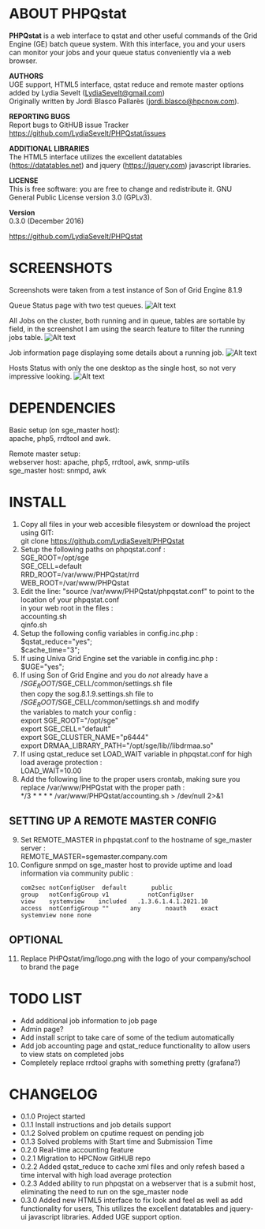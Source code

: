 ABOUT PHPQstat
==============================================
**PHPQstat** is a web interface to qstat and other useful commands of the Grid Engine (GE) batch queue system.
With this interface, you and your users can monitor your jobs and your queue status conveniently via a web browser.

**AUTHORS**  
UGE support, HTML5 interface, qstat reduce and remote master options added by Lydia Sevelt (LydiaSevelt@gmail.com)  
Originally written by Jordi Blasco Pallarès (jordi.blasco@hpcnow.com).

**REPORTING BUGS**  
Report bugs to GitHUB issue Tracker https://github.com/LydiaSevelt/PHPQstat/issues

**ADDITIONAL LIBRARIES**  
The HTML5 interface utilizes the excellent datatables (https://datatables.net) and jquery (https://jquery.com) javascript libraries.  

**LICENSE**  
This is free software: you are free to change and redistribute it. GNU General Public License version 3.0 (GPLv3).

**Version**  
0.3.0 (December 2016)

https://github.com/LydiaSevelt/PHPQstat

SCREENSHOTS
==============================================
Screenshots were taken from a test instance of Son of Grid Engine 8.1.9


Queue Status page with two test queues.
![Alt text](https://cloud.githubusercontent.com/assets/4594964/21457190/37e6a6fc-c8fb-11e6-8b6c-f1b04b920e5c.jpg "Queue Status")


All Jobs on the cluster, both running and in queue, tables are sortable by field, in the screenshot I am using the search feature to filter the running jobs table.
![Alt text](https://cloud.githubusercontent.com/assets/4594964/21457203/5405e6b8-c8fb-11e6-9039-4af29a50761a.jpg "Job Status")


Job information page displaying some details about a running job.
![Alt text](https://cloud.githubusercontent.com/assets/4594964/21457210/5d1d7108-c8fb-11e6-8609-79425139d3f2.jpg "Job Info")


Hosts Status with only the one desktop as the single host, so not very impressive looking.
![Alt text](https://cloud.githubusercontent.com/assets/4594964/21457439/53acf240-c8fd-11e6-9c04-31d40a264593.jpg "Hosts Status")


DEPENDENCIES
==============================================
Basic setup (on sge_master host):  
apache, php5, rrdtool and awk.

Remote master setup:  
webserver host: apache, php5, rrdtool, awk, snmp-utils  
sge_master host: snmpd, awk  

INSTALL
==============================================
1. Copy all files in your web accesible filesystem or download the project using GIT:  
    git clone https://github.com/LydiaSevelt/PHPQstat
2. Setup the following paths on phpqstat.conf :  
    SGE_ROOT=/opt/sge  
    SGE_CELL=default  
    RRD_ROOT=/var/www/PHPQstat/rrd  
    WEB_ROOT=/var/www/PHPQstat  
3. Edit the line: "source /var/www/PHPQstat/phpqstat.conf" to point to the location of your phpqstat.conf  
   in your web root in the files :  
    accounting.sh  
    qinfo.sh  
4. Setup the following config variables in config.inc.php :  
    $qstat_reduce="yes";  
    $cache_time="3";  
5. If using Univa Grid Engine set the variable in config.inc.php :  
    $UGE="yes";  
6. If using Son of Grid Engine and you do *not* already have a /$SGE_ROOT/$SGE_CELL/common/settings.sh file  
   then copy the sog.8.1.9.settings.sh file to /$SGE_ROOT/$SGE_CELL/common/settings.sh and modify  
   the variables to match your config :  
     export SGE_ROOT="/opt/sge"  
     export SGE_CELL="default"  
     export SGE_CLUSTER_NAME="p6444"  
     export DRMAA_LIBRARY_PATH="/opt/sge/lib//libdrmaa.so"  
7. If using qstat_reduce set LOAD_WAIT variable in phpqstat.conf for high load average protection :  
    LOAD_WAIT=10.00  
8. Add the following line to the proper users crontab, making sure you replace /var/www/PHPQstat with the proper path :  
    */3 * * * * /var/www/PHPQstat/accounting.sh > /dev/null 2>&1

  SETTING UP A REMOTE MASTER CONFIG
  ----------------------------------------------
9. Set REMOTE_MASTER in phpqstat.conf to the hostname of sge_master server :  
    REMOTE_MASTER=sgemaster.company.com  
10. Configure snmpd on sge_master host to provide uptime and load information via community public :  
    ```
    com2sec notConfigUser  default       public  
    group   notConfigGroup v1           notConfigUser  
    view    systemview    included   .1.3.6.1.4.1.2021.10  
    access  notConfigGroup ""      any       noauth    exact  systemview none none  
    ```
    
  OPTIONAL
  ----------------------------------------------
11. Replace PHPQstat/img/logo.png with the logo of your company/school to brand the page  

TODO LIST
==============================================
* Add additional job information to job page
* Admin page?
* Add install script to take care of some of the tedium automatically
* Add job accounting page and qstat_reduce functionality to allow users to view stats on completed jobs
* Completely replace rrdtool graphs with something pretty (grafana?)

CHANGELOG
==============================================
* 0.1.0 Project started
* 0.1.1 Install instructions and job details support
* 0.1.2 Solved problem on cputime request on pending job
* 0.1.3 Solved problems with Start time and Submission Time
* 0.2.0 Real-time accounting feature
* 0.2.1 Migration to HPCNow GitHUB repo
* 0.2.2 Added qstat_reduce to cache xml files and only refesh based a time interval with high load average protection
* 0.2.3 Added ability to run phpqstat on a webserver that is a submit host, eliminating the need to run on the sge_master node
* 0.3.0 Added new HTML5 interface to fix look and feel as well as add functionality for users, This utilizes the excellent datatables and jquery-ui javascript libraries. Added UGE support option.
